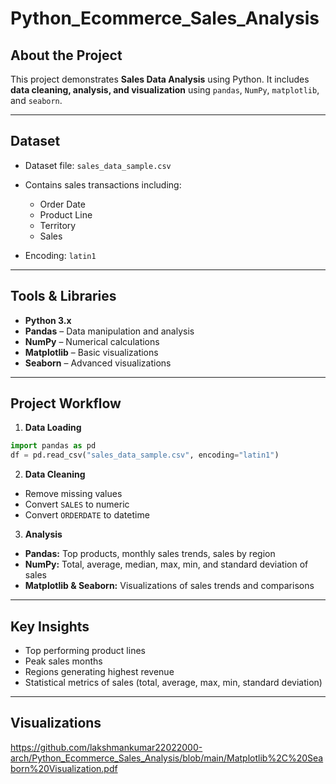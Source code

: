 # Python_Ecommerce_Sales_Analysis
## About the Project

This project demonstrates **Sales Data Analysis** using Python.
It includes **data cleaning, analysis, and visualization** using `pandas`, `NumPy`, `matplotlib`, and `seaborn`.

---

## Dataset

* Dataset file: `sales_data_sample.csv`
* Contains sales transactions including:

  * Order Date
  * Product Line
  * Territory
  * Sales
* Encoding: `latin1`

---

## Tools & Libraries

* **Python 3.x**
* **Pandas** – Data manipulation and analysis
* **NumPy** – Numerical calculations
* **Matplotlib** – Basic visualizations
* **Seaborn** – Advanced visualizations

---

## Project Workflow

1. **Data Loading**

```python
import pandas as pd
df = pd.read_csv("sales_data_sample.csv", encoding="latin1")
```

2. **Data Cleaning**

* Remove missing values
* Convert `SALES` to numeric
* Convert `ORDERDATE` to datetime

3. **Analysis**

* **Pandas:** Top products, monthly sales trends, sales by region
* **NumPy:** Total, average, median, max, min, and standard deviation of sales
* **Matplotlib & Seaborn:** Visualizations of sales trends and comparisons

---

## Key Insights

* Top performing product lines
* Peak sales months
* Regions generating highest revenue
* Statistical metrics of sales (total, average, max, min, standard deviation)

---

## Visualizations

https://github.com/lakshmankumar22022000-arch/Python_Ecommerce_Sales_Analysis/blob/main/Matplotlib%2C%20Seaborn%20Visualization.pdf



